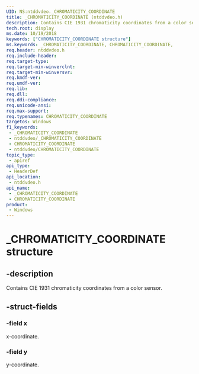 ```yaml
---
UID: NS:ntddvdeo._CHROMATICITY_COORDINATE
title: _CHROMATICITY_COORDINATE (ntddvdeo.h)
description: Contains CIE 1931 chromaticity coordinates from a color sensor.
tech.root: display
ms.date: 10/19/2018
keywords: ["CHROMATICITY_COORDINATE structure"]
ms.keywords: _CHROMATICITY_COORDINATE, CHROMATICITY_COORDINATE,
req.header: ntddvdeo.h
req.include-header: 
req.target-type: 
req.target-min-winverclnt: 
req.target-min-winversvr: 
req.kmdf-ver: 
req.umdf-ver: 
req.lib: 
req.dll: 
req.ddi-compliance: 
req.unicode-ansi: 
req.max-support: 
req.typenames: CHROMATICITY_COORDINATE
targetos: Windows
f1_keywords:
 - _CHROMATICITY_COORDINATE
 - ntddvdeo/_CHROMATICITY_COORDINATE
 - CHROMATICITY_COORDINATE
 - ntddvdeo/CHROMATICITY_COORDINATE
topic_type:
 - apiref
api_type:
 - HeaderDef
api_location:
 - ntddvdeo.h
api_name:
 - _CHROMATICITY_COORDINATE
 - CHROMATICITY_COORDINATE
product:
 - Windows
---
```


# _CHROMATICITY_COORDINATE structure


## -description

Contains CIE 1931 chromaticity coordinates from a color sensor.

## -struct-fields

### -field x

x-coordinate.

### -field y

y-coordinate.

